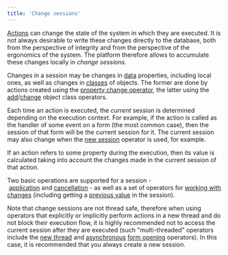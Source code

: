 ```yaml
---
title: 'Change sessions'
---
```


[Actions](Actions.md) can change the state of the system in which they are executed. It is not always desirable to write these changes directly to the database, both from the perspective of integrity and from the perspective of the ergonomics of the system. The platform therefore allows to accumulate these changes locally in *change sessions.* 

Changes in a session may be changes in [data](Data_properties_DATA.md) properties, including local ones, as well as changes in [classes](User_classes.md) of objects. The former are done by actions created using the [property change operator](Property_change_CHANGE.md), the latter using the [add](New_object_NEW.md)/[change](Class_change_CHANGECLASS_DELETE.md) object class operators.

Each time an action is executed, the *current* session is determined depending on the execution context. For example, if the action is called as the handler of some event on a form (the most common case), then the session of that form will be the current session for it. The current session may also change when the [new session](New_session_NEWSESSION_NESTEDSESSION.md) operator is used, for example.

If an action refers to some property during the execution, then its value is calculated taking into account the changes made in the current session of that action.

Two basic operations are supported for a session - [application](Apply_changes_APPLY.md) and [cancellation](Cancel_changes_CANCEL.md) *-* as well as a set of operators for [working with changes](Change_operators_SET_CHANGED_....md) (including getting a [previous value](Previous_value_PREV.md) in the session).

Note that change sessions are not thread safe, therefore when using operators that explicitly or implicitly perform actions in a new thread and do not block their execution flow, it is highly recommended not to access the current session after they are executed (such "multi-threaded" operators include the [new thread](NEWTHREAD_operator.md) and [asynchronous](36307331.html#Inaninteractiveview(SHOW,DIALOG)-flow) [form opening](In_an_interactive_view_SHOW_DIALOG.md) operators). In this case, it is recommended that you always create a new session.
